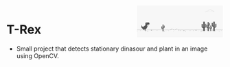 <img align="right" src="https://github.com/Errrneist/Alchemist/blob/master/ImageRecognition/OpenCV/T-Rex/bg.png" alt="IMG" width="200">

# T-Rex
* Small project that detects stationary dinasour and plant in an image using OpenCV.
